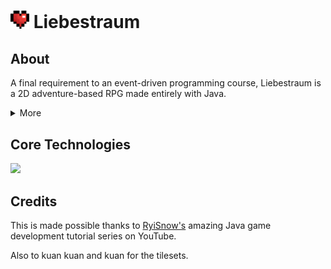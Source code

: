 # <img src="Liebestraum/res/object/icon.png" width="30"> Liebestraum 

## About
A final requirement to an event-driven programming course, Liebestraum is a 2D adventure-based RPG made entirely with Java. 

<details>
<summary>More</summary>
  As someone with zero experience let alone interest in game development, this project was a personal challenge. Luckily, I found this awesome tutorial by RyiSnow which this project is based on.
</details>

## Core Technologies
  <p>
    <a href="https://skillicons.dev">
      <img src="https://skillicons.dev/icons?i=java,eclipse"/>
    </a>
  </p>

## Credits 
This is made possible thanks to <a href="https://youtube.com/@ryisnow?si=DcUHGmL28lRLZfkf">RyiSnow's</a> amazing Java game development tutorial series on YouTube.

Also to kuan kuan and kuan for the tilesets.
